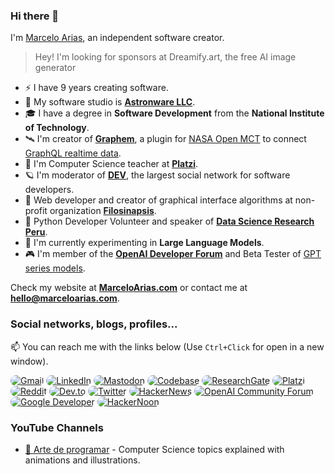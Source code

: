 ### Hi there 👋

I'm [Marcelo Arias](https://marceloarias.com), an independent software creator.

> Hey! I'm looking for sponsors at Dreamify.art, the free AI image generator

- ⚡️ I have 9 years creating software.
- 🏢 My software studio is **[Astronware LLC](https://astronware.com)**.
- 🎓 I have a degree in **Software Development** from the **National Institute of Technology**.
- 🛰 I'm creator of **[Graphem](https://graphem.space/)**, a plugin for [NASA Open MCT](http://github.com/nasa/openmct) to connect [GraphQL realtime data](https://graphql.org/blog/subscriptions-in-graphql-and-relay/).
- 💚 I'm Computer Science teacher at **[Platzi](https://platzi.com/)**.
- 🪐 I'm moderator of **[DEV](https://dev.to)**, the largest social network for software developers.
- 🔬 Web developer and creator of graphical interface algorithms at non-profit organization **[Filosinapsis](https://github.com/Filosinapsis/)**.
- 🧠 Python Developer Volunteer and speaker of **[Data Science Research Peru](https://www.datascience.pe/)**.
- 🔭 I'm currently experimenting in **Large Language Models**.
- 🎮 I'm member of the **[OpenAI Developer Forum](https://community.openai.com/)** and Beta Tester of [GPT series models](https://openai.com/blog/chatgpt).

Check my website at **[MarceloArias.com](https://marceloarias.com/)** or contact me at **[hello@marceloarias.com](mailto:hello@marceloarias.com)**.

### Social networks, blogs, profiles...

📫 You can reach me with the links below (Use `Ctrl+Click` for open in a new window).

<div>
  
<a href="mailto:hello@marceloarias.com"><img src="https://img.shields.io/badge/-Gmail-D14836?style=for-the-badge&logo=gmail&logoColor=white" alt="Gmail" style="border-radius: 10px"></a>
<a href="https://www.linkedin.com/in/marcelo-arias/"><img src="https://img.shields.io/badge/-LinkedIn-0077B5?style=for-the-badge&logo=linkedin&logoColor=white" alt="LinkedIn" style="border-radius: 10px"></a>
<a href="https://mastodon.social/@360macky"><img src="https://img.shields.io/badge/-Mastodon-6364FF?style=for-the-badge&logo=mastodon&logoColor=white" alt="Mastodon" style="border-radius: 10px"></a>
<a href="https://codebase.substack.com"><img src="https://img.shields.io/badge/-Codebase-FF6719?style=for-the-badge&logo=substack&logoColor=white" alt="Codebase" style="border-radius: 10px"></a>
<a href="https://www.researchgate.net/profile/Marcelo_Arias6"><img src="https://img.shields.io/badge/-ResearchGate-00CCBB?style=for-the-badge&logo=researchgate&logoColor=white" alt="ResearchGate" style="border-radius: 10px"></a>
<a href="https://platzi.com/p/360macky/"><img src="https://img.shields.io/badge/-Platzi-98CA3F?style=for-the-badge&logo=platzi&logoColor=white" alt="Platzi" style="border-radius: 10px"></a>
<a href="https://www.reddit.com/user/360macky"><img src="https://img.shields.io/badge/-Reddit-FF4500?style=for-the-badge&logo=reddit&logoColor=white" alt="Reddit" style="border-radius: 10px"></a>
<a href="https://dev.to/360macky"><img src="https://img.shields.io/badge/-DEV-0A0A0A?style=for-the-badge&logo=dev.to&logoColor=white" alt="Dev.to" style="border-radius: 10px"></a>
<a href="https://twitter.com/360macky"><img src="https://img.shields.io/badge/-Twitter-1DA1F2?style=for-the-badge&logo=twitter&logoColor=white" alt="Twitter" style="border-radius: 10px"></a>
<a href="https://news.ycombinator.com/user?id=360macky"><img src="https://img.shields.io/badge/-HackerNews-FF4500?style=for-the-badge&logo=ycombinator&logoColor=white" alt="HackerNews" style="border-radius: 10px"></a>
<a href="https://community.openai.com/u/360macky"><img src="https://img.shields.io/badge/-OpenAI%20Community-412991?style=for-the-badge&logo=openai&logoColor=white" alt="OpenAI Community Forum" style="border-radius: 10px"></a>
<a href="https://developers.google.com/profile/u/105450756310364484515"><img src="https://img.shields.io/badge/-Google%20Developer-4285F4?style=for-the-badge&logo=google&logoColor=white" alt="Google Developer" style="border-radius: 10px"></a>
<a href="https://hackernoon.com/u/360macky"><img src="https://img.shields.io/badge/-HackerNoon-black?style=for-the-badge&logo=hackernoon&logoColor=white" alt="HackerNoon" style="border-radius: 10px"></a>

### YouTube Channels

- [🎨 Arte de programar](https://artedeprogramar.org/) - Computer Science topics explained with animations and illustrations.
